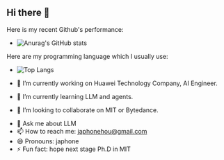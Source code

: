 ## Hi there 👋

Here is my recent Github's performance:
- ![Anurag's GitHub stats](https://github-readme-stats.vercel.app/api?username=23japhone)

Here are my programming language which I usually use:
- ![Top Langs](https://github-readme-stats.vercel.app/api/top-langs/?username=23japhone)


- 🔭 I’m currently working on Huawei Technology Company, AI Engineer.
- 🌱 I’m currently learning LLM and agents.
- 👯 I’m looking to collaborate on MIT or Bytedance.
<!-- - 🤔 I’m looking for help with -->
- 💬 Ask me about LLM
- 📫 How to reach me: japhonehou@gmail.com
- 😄 Pronouns: japhone
- ⚡ Fun fact: hope next stage Ph.D in MIT
